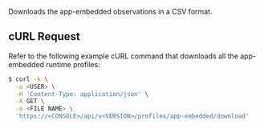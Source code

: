 Downloads the app-embedded observations in a CSV format.

## cURL Request

Refer to the following example cURL command that downloads all the app-embedded runtime profiles:

```bash
$ curl -k \
  -u <USER> \
  -H 'Content-Type: application/json' \
  -X GET \
  -o <FILE NAME> \
  'https://<CONSOLE>/api/v<VERSION>/profiles/app-embedded/download'
```